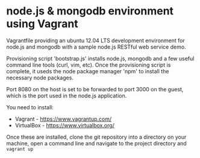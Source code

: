 # node.js & mongodb environment using Vagrant

Vagrantfile providing an ubuntu 12.04 LTS development environment for node.js and mongodb with a sample node.js RESTful web service demo.

Provisioning script 'bootstrap.js' installs node.js, mongodb and a few useful command line tools (curl, vim, etc).  Once the provisioning script is complete, it useds the node package manager 'npm' to install the necessary node packages.

Port 8080 on the host is set to be forwarded to port 3000 on the guest, which is the port used in the node.js application.

You need to install:

* Vagrant - https://www.vagrantup.com/
* VirtualBox - https://www.virtualbox.org/

Once these are installed, clone the git repository into a directory on your machine, open a command line and navigate to the project directory and `vagrant up`
